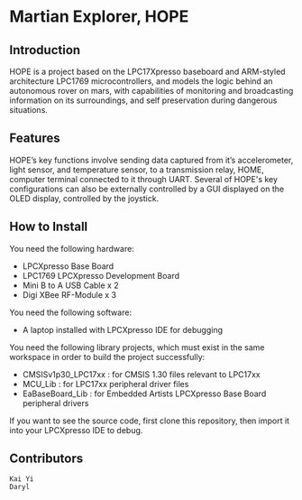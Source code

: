 # Martian Explorer, HOPE
## Introduction
HOPE is a project based on the LPC17Xpresso baseboard and ARM-styled architecture LPC1769 microcontrollers, and models the logic behind an autonomous rover on mars, with capabilities of monitoring and broadcasting information on its surroundings, and self preservation during dangerous situations. 


## Features

HOPE’s key functions involve sending data captured from it’s accelerometer, light sensor, and temperature sensor, to a transmission relay, HOME, computer terminal connected to it through UART. Several of HOPE's key configurations can also be externally controlled by a GUI displayed on the OLED display, controlled by the joystick.

## How to Install

You need the following hardware:
- LPCXpresso Base Board
- LPC1769 LPCXpresso Development Board
- Mini B to A USB Cable x 2
- Digi XBee RF-Module x 3

You need the following software:
- A laptop installed with LPCXpresso IDE for debugging

You need the following library projects, which must exist in the same workspace in order to build the project successfully:
- CMSISv1p30_LPC17xx : for CMSIS 1.30 files relevant to LPC17xx
- MCU_Lib        	 : for LPC17xx peripheral driver files
- EaBaseBoard_Lib    : for Embedded Artists LPCXpresso Base Board peripheral drivers


If you want to see the source code, first clone this repository, then import it into your LPCXpresso IDE to debug.

## Contributors

    Kai Yi
    Daryl
